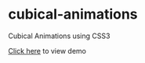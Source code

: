 # cubical-animations
Cubical Animations using CSS3


<a href="http://htmlpreview.github.io/?https://github.com/mdrafi18/cubical-animations/blob/master/index.html" >Click here</a> to view demo
